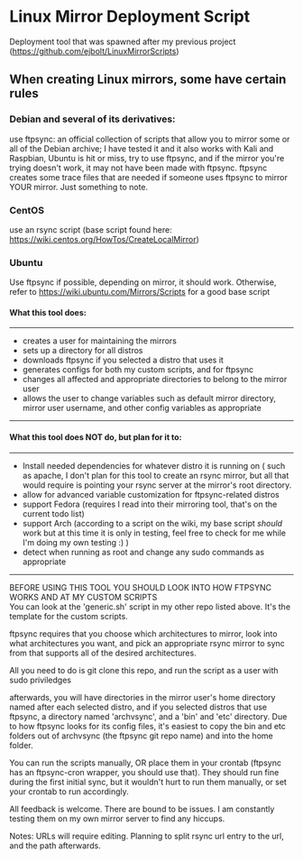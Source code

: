 # Linux Mirror Deployment Script

Deployment tool that was spawned after my previous project (https://github.com/ejbolt/LinuxMirrorScripts)

## When creating Linux mirrors, some have certain rules
### Debian and several of its derivatives:
  use ftpsync: an official collection of scripts that allow you to mirror some or all of the Debian archive;
    I have tested it and it also works with Kali and Raspbian, Ubuntu is hit or miss, try to use ftpsync, and if the mirror you're         trying doesn't work, it may not have been made with ftpsync.  ftpsync creates some trace files that are needed if someone uses ftpsync to mirror YOUR mirror.  Just something to note.
    
### CentOS
  use an rsync script (base script found here: https://wiki.centos.org/HowTos/CreateLocalMirror)

### Ubuntu
  Use ftpsync if possible, depending on mirror, it should work.  Otherwise, refer to https://wiki.ubuntu.com/Mirrors/Scripts for a good base script

#### What this tool does:
---
- creates a user for maintaining the mirrors
- sets up a directory for all distros
- downloads ftpsync if you selected a distro that uses it
- generates configs for both my custom scripts, and for ftpsync
- changes all affected and appropriate directories to belong to the mirror user
- allows the user to change variables such as default mirror directory, mirror user username, and other config variables as appropriate
--- 
#### What this tool does NOT do, but plan for it to:
---
- Install needed dependencies for whatever distro it is running on ( such as apache, I don't plan for
  this tool to create an rsync mirror, but all that would require is pointing your rsync server at the
  mirror's root directory.
- allow for advanced variable customization for ftpsync-related distros
- support Fedora (requires I read into their mirroring tool, that's on the current todo list)
- support Arch (according to a script on the wiki, my base script _should_ work but at this time it is only in testing, feel free to check for me while I'm doing my own testing :) )
- detect when running as root and change any sudo commands as appropriate
---
BEFORE USING THIS TOOL YOU SHOULD LOOK INTO HOW FTPSYNC WORKS AND AT MY CUSTOM SCRIPTS  
You can look at the 'generic.sh' script in my other repo listed above.  It's the template for the custom scripts.

ftpsync requires that you choose which architectures to mirror, look into what architectures you want, and pick an appropriate rsync mirror to sync from that supports all of the desired architectures.

All you need to do is git clone this repo, and run the script as a user with sudo priviledges

afterwards, you will have directories in the mirror user's home directory named after each selected distro, and if you selected distros that use ftpsync, a directory named 'archvsync', and a 'bin' and 'etc' directory.  Due to how ftpsync looks for its config files, it's easiest to copy the bin and etc folders out of archvsync (the ftpsync git repo name) and into the home folder.

You can run the scripts manually, OR place them in your crontab (ftpsync has an ftpsync-cron wrapper, you should use that).  They should run fine during the first initial sync, but it wouldn't hurt to run them manually, or set your crontab to run accordingly.

All feedback is welcome.  There are bound to be issues.  I am constantly testing them on my own mirror server to find any hiccups.

Notes: URLs will require editing.  Planning to split rsync url entry to the url, and the path afterwards.

